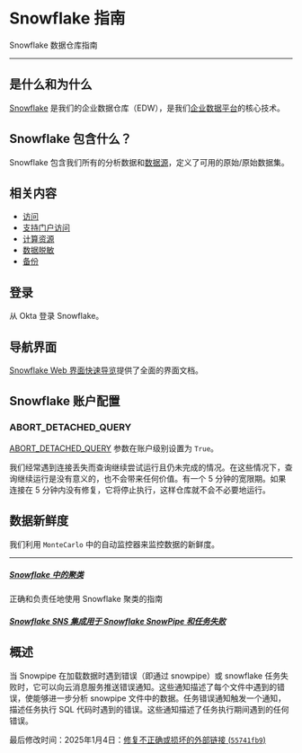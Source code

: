 # Snowflake 指南

Snowflake 数据仓库指南

* * *

## 是什么和为什么

[Snowflake](https://www.snowflake.com/en/) 是我们的企业数据仓库（EDW），是我们[企业数据平台](https://handbook.gitlab.com/handbook/enterprise-data/platform/#i-classfas-fa-cubes-fa-fw--text-orangeiour-data-stack)的核心技术。

## Snowflake 包含什么？

Snowflake 包含我们所有的分析数据和[数据源](https://handbook.gitlab.com/handbook/enterprise-data/platform/#data-sources)，定义了可用的原始/原始数据集。

## 相关内容

  * [访问](https://handbook.gitlab.com/handbook/enterprise-data/platform/#warehouse-access)
  * [支持门户访问](https://handbook.gitlab.com/handbook/enterprise-data/platform/#snowflake-support-portal-access)
  * [计算资源](https://handbook.gitlab.com/handbook/enterprise-data/platform/#compute-resources)
  * [数据脱敏](https://handbook.gitlab.com/handbook/enterprise-data/platform/#data-masking)
  * [备份](https://handbook.gitlab.com/handbook/enterprise-data/platform/#backups)

## 登录

从 Okta 登录 Snowflake。

## 导航界面

[Snowflake Web 界面快速导览](https://docs.snowflake.com/user-guide/ui-snowsight-quick-tour)提供了全面的界面文档。

## Snowflake 账户配置

### ABORT_DETACHED_QUERY

[ABORT_DETACHED_QUERY](https://docs.snowflake.com/en/sql-reference/parameters#abort-detached-query) 参数在账户级别设置为 `True`。

我们经常遇到连接丢失而查询继续尝试运行且仍未完成的情况。在这些情况下，查询继续运行是没有意义的，也不会带来任何价值。有一个 5 分钟的宽限期。如果连接在 5 分钟内没有修复，它将停止执行，这样仓库就不会不必要地运行。

## 数据新鲜度

我们利用 `MonteCarlo` 中的自动监控器来监控数据的新鲜度。

* * *

#####  [Snowflake 中的聚类](https://handbook.gitlab.com/handbook/enterprise-data/platform/snowflake/clustering/)

正确和负责任地使用 Snowflake 聚类的指南

#####  [Snowflake SNS 集成用于 Snowflake SnowPipe 和任务失败](https://handbook.gitlab.com/handbook/enterprise-data/platform/snowflake/snowpipe/)

## 概述

当 Snowpipe 在加载数据时遇到错误（即通过 snowpipe）或 snowflake 任务失败时，它可以向云消息服务推送错误通知。这些通知描述了每个文件中遇到的错误，使能够进一步分析 snowpipe 文件中的数据。任务错误通知触发一个通知，描述任务执行 SQL 代码时遇到的错误。这些通知描述了任务执行期间遇到的任何错误。

最后修改时间：2025年1月4日：[修复不正确或损坏的外部链接 (`55741fb9`)](https://gitlab.com/gitlab-com/content-sites/handbook/commit/55741fb9) 